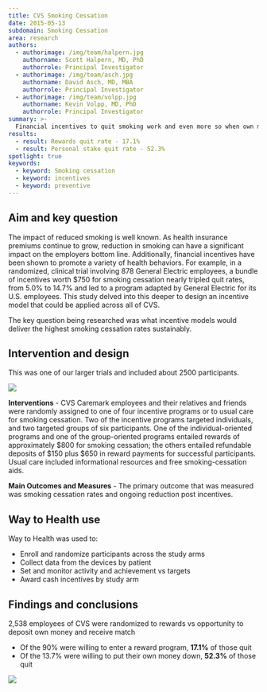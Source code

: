 ```yaml
---
title: CVS Smoking Cessation
date: 2015-05-13
subdomain: Smoking Cessation
area: research
authors:
  - authorimage: /img/team/halpern.jpg
    authorname: Scott Halpern, MD, PhD
    authorrole: Principal Investigator
  - authorimage: /img/team/asch.jpg
    authorname: David Asch, MD, MBA
    authorrole: Principal Investigator
  - authorimage: /img/team/volpp.jpg
    authorname: Kevin Volpp, MD, PhD
    authorrole: Principal Investigator
summary: >-
  Financial incentives to quit smoking work and even more so when own money is staked. Program rolled out across all CVS employees. 
results:
  - result: Rewards quit rate - 17.1%
  - result: Personal stake quit rate - 52.3%
spotlight: true
keywords:
  - keyword: Smoking cessation
  - keyword: incentives
  - keyword: preventive
---
```


## Aim and key question

The impact of reduced smoking is well known. As health insurance premiums continue to grow, reduction in smoking can have a significant impact on the employers bottom line. Additionally, financial incentives have been shown to promote a variety of health behaviors. For example, in a randomized, clinical trial involving 878 General Electric employees, a bundle of incentives worth $750 for smoking cessation nearly tripled quit rates, from 5.0% to 14.7% and led to a program adapted by General Electric for its U.S. employees. This study delved into this deeper to design an incentive model that could be applied across all of CVS.

The key question being researched was what incentive models would deliver the highest smoking cessation rates sustainably.

## Intervention and design

This was one of our larger trials and included about 2500 participants. 

<img class="center" src="/img/peng/cvs.study.design.jpg" />

**Interventions** - CVS Caremark employees and their relatives and friends were randomly assigned to one of four incentive programs or to usual care for smoking cessation. Two of the incentive programs targeted individuals, and two targeted groups of six participants. One of the individual-oriented programs and one of the group-oriented programs entailed rewards of approximately $800 for smoking cessation; the others entailed refundable deposits of $150 plus $650 in reward payments for successful participants. Usual care included informational resources and free smoking-cessation aids.

**Main Outcomes and Measures** - The primary outcome that was measured was smoking cessation rates and ongoing reduction post incentives.

## Way to Health use
Way to Health was used to:

- Enroll and randomize participants across the study arms
- Collect data from the devices by patient
- Set and monitor activity and achievement vs targets
- Award cash incentives by study arm


## Findings and conclusions

2,538 employees of CVS were randomized to rewards vs opportunity to deposit own money and receive match

- Of the 90% were willing to enter a reward program, **17.1%** of those quit
- Of the 13.7% were willing to put their own money down, **52.3%** of those quit

<img class="center" src="/img/peng/cvs.cessation.png" />